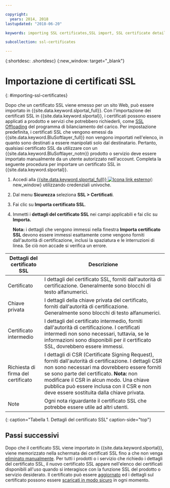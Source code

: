 ```yaml
---

copyright:
  years: 2014, 2018
lastupdated: "2018-06-20"

keywords: importing SSL certificates,SSL import, SSL certificate details

subcollection: ssl-certificates

---
```


{:shortdesc: .shortdesc}
{:new_window: target="_blank"}

# Importazione di certificati SSL
{: #importing-ssl-certificates}

Dopo che un certificato SSL viene emesso per un sito Web, può essere importato in {{site.data.keyword.slportal_full}}. Con l'importazione dei certificati SSL in {{site.data.keyword.slportal}}, i certificati possono essere applicati a prodotto e servizi che potrebbero richiederli, come [SSL Offloading](/docs/infrastructure/local-load-balancer?topic=local-load-balancer-configuring-ssl-offloading-on-a-load-balancer) del programma di bilanciamento del carico. Per impostazione predefinita, i certificati SSL che vengono emessi da {{site.data.keyword.BluSoftlayer_full}} non vengono importati nell'elenco, in quanto sono destinati a essere manipolati solo dal destinatario. Pertanto, qualsiasi certificato SSL da utilizzare con un {{site.data.keyword.BluSoftlayer_notm}} prodotto o servizio deve essere importato manualmente da un utente autorizzato nell'account. Completa la seguente procedura per importare un certificato SSL in {{site.data.keyword.slportal}}.

1. Accedi alla [{{site.data.keyword.slportal_full}} ![Icona link esterno](../../icons/launch-glyph.svg "Icona link esterno")](https://control.softlayer.com/){: new_window} utilizzando credenziali univoche.
2. Dal menu **Sicurezza** seleziona **SSL > Certificati**.
3. Fai clic su **Importa certificato SSL**.
4. Immetti i **dettagli del certificato SSL** nei campi applicabili e fai clic su **Importa.**

   **Nota:** i dettagli che vengono immessi nella finestra **Importa certificato SSL** devono essere immessi esattamente come vengono forniti dall'autorità di certificazione, inclusi la spaziatura e le interruzioni di linea. Se ciò non accade si verifica un errore.

| Dettagli del certificato SSL     | Descrizione |
| --------------------------- | ----------- |
|Certificato                  | I dettagli del certificato SSL, forniti dall'autorità di certificazione. Generalmente sono blocchi di testo alfanumerici.|
|Chiave privata                  | I dettagli della chiave privata del certificato, forniti dall'autorità di certificazione. Generalmente sono blocchi di testo alfanumerici.|
|Certificato intermedio     | I dettagli del certificato intermedio, forniti dall'autorità di certificazione. I certificati intermedi non sono necessari, tuttavia, se le informazioni sono disponibili per il certificato SSL, dovrebbero essere immessi.|
|Richiesta di firma del certificato  | I dettagli di CSR (Certificate Signing Request), forniti dall'autorità di certificazione. I dettagli CSR non sono necessari ma dovrebbero essere forniti se sono parte del certificato. **Nota:** non modificare il CSR in alcun modo. Una chiave pubblica può essere inclusa con il CSR e non deve essere sostituita dalla chiave privata.|
|Note                        | Ogni nota riguardante il certificato SSL che potrebbe essere utile ad altri utenti.|
{: caption="Tabella 1. Dettagli del certificato SSL" caption-side="top"}

## Passi successivi

Dopo che il certificato SSL viene importato in {{site.data.keyword.slportal}}, viene memorizzato nella schermata dei certificati SSL fino a che non venga [eliminato manualmente](/docs/infrastructure/ssl-certificates?topic=ssl-certificates-deleting-ssl-certificates). Per tutti i prodotti o i servizio che richiedo i dettagli del certificato SSL, il nuovo certificato SSL appare nell'elenco dei certificati disponibili all'uso quando si interagisce con la funzione SSL del prodotto o servizio desiderato. Il certificato può essere [aggiornato](/docs/infrastructure/ssl-certificates?topic=ssl-certificates-viewing-and-updating-ssl-certificates) ed i dettagli sul certificato possono essere [scaricati in modo sicuro](/docs/infrastructure/ssl-certificates?topic=ssl-certificates-downloading-ssl-certificate-details) in ogni momento.
